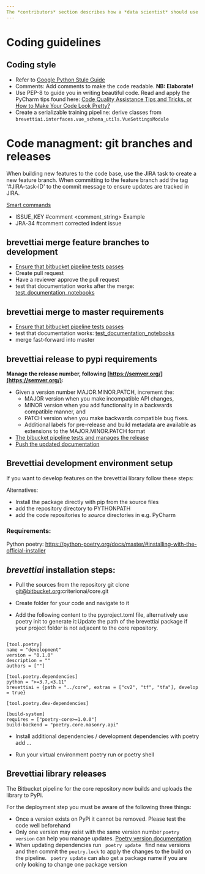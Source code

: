 ```yaml
---
The *contributors* section describes how a *data scientist* should use available tools and conform to coding standards to contribute to the API's and tools of the Brevetti AI platform.
---
```


# Coding guidelines

## Coding style
* Refer to [Google Python Stule Guide](https://google.github.io/styleguide/pyguide.html) 
* Comments: Add comments to make the code readable. **NB: Elaborate!**
* Use PEP-8 to guide you in writing beautiful code. Read and apply the PyCharm tips found here: [Code Quality Assistance Tips and Tricks, or How to Make Your Code Look Pretty?](https://www.jetbrains.com/help/pycharm/tutorial-code-quality-assistance-tips-and-tricks.html)
* Create a serializable training pipeline: derive classes from <code>brevettiai.interfaces.vue_schema_utils.VueSettingsModule</code>

# Code managment: git branches and releases
When building new features to the code base, use the JIRA task to create a new feature branch. When committing to the feature branch add the tag '#JIRA-task-ID' to the commit message to ensure updates are tracked in JIRA. 

[Smart commands](https://confluence.atlassian.com/bitbucketserver/use-smart-commits-802599018.html)
* <ignored text> ISSUE_KEY <ignored text> #comment <comment_string>
Example	
* JRA-34 #comment corrected indent issue

## brevettiai merge feature branches to development
* [Ensure that bitbucket pipeline tests passes](https://bitbucket.org/criterionai/core/addon/pipelines/)
* Create pull request
* Have a reviewer approve the pull request
* test that documentation works after the merge: [test_documentation_notebooks](https://github.com/brevettiai/brevettiai-docs/actions/workflows/test_documentation_notebooks.yml)

## brevettiai merge to master requirements
* [Ensure that bitbucket pipeline tests passes](https://bitbucket.org/criterionai/core/addon/pipelines/)
* test that documentation works: [test_documentation_notebooks](https://github.com/brevettiai/brevettiai-docs/actions/workflows/test_documentation_notebooks.yml)
* merge fast-forward into master

## brevettiai release to pypi requirements
**Manage the release number, following [https://semver.org/](https://semver.org/):**
* Given a version number MAJOR.MINOR.PATCH, increment the:
  * MAJOR version when you make incompatible API changes,
  * MINOR version when you add functionality in a backwards compatible manner, and
  * PATCH version when you make backwards compatible bug fixes.
  * Additional labels for pre-release and build metadata are available as extensions to the MAJOR.MINOR.PATCH format
* [The bibucket pipeline tests and manages the release](https://bitbucket.org/criterionai/core/addon/pipelines/)
* [Push the updated documentation](https://github.com/brevettiai/brevettiai-docs/actions/workflows/build_and_commit_documentation.yml)


## Brevettiai development environment setup

<p> If you want to develop features on the brevettiai library follow these steps:

Alternatives:

* Install the package directly with pip from the source files
* add the repository directory to PYTHONPATH
* add the code repositories to *source* directories in e.g. PyCharm

### Requirements:

Python poetry: https://python-poetry.org/docs/master/#installing-with-the-official-installer

## *brevettiai* installation steps:

* Pull the sources from the repository git clone git@bitbucket.org:criterionai/core.git

* Create folder for your code and navigate to it

* Add the following content to the pyproject.toml file, alternatively use poetry init to generate it:Update the path of the brevettiai package if your project folder is not adjacent to the core repository. </p>
<pre><code>
[tool.poetry]
name = "development"
version = "0.1.0"
description = ""
authors = [""]

[tool.poetry.dependencies]
python = ">=3.7,<3.11"
brevettiai = {path = "../core", extras = ["cv2", "tf", "tfa"], develop = true}

[tool.poetry.dev-dependencies]

[build-system]
requires = ["poetry-core>=1.0.0"]
build-backend = "poetry.core.masonry.api"
</code></pre>

* Install additional dependencies / development dependencies with poetry add ...

* Run your virtual environment poetry run or poetry shell

## Brevettiai library releases

The Bitbucket pipeline for the core repository now builds and uploads the library to PyPi.

For the deployment step you must be aware of the following three things:
* Once a version exists on PyPi it cannot be removed. Please test the code well beforehand
* Only one version may exist with the same version number <code>poetry version</code> can help you manage updates. [Poetry version documentation](https://python-poetry.org/docs/cli/#version) 
* When updating dependencies run <code> poetry update </code>  find new versions and then commit the <code>poetry.lock</code>  to apply the changes to the build on the pipeline. <code> poetry update</code>  can also get a package name if you are only looking to change one package version